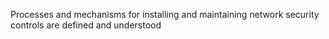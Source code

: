 Processes and mechanisms for installing and maintaining network security controls are defined and understood